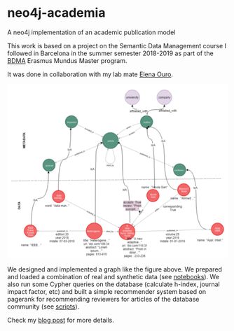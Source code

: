 # neo4j-academia
A neo4j implementation of an academic publication model

This work is based on a project on the Semantic Data Management course I followed in Barcelona in the summer semester 2018-2019 as part of the [BDMA](https://bdma.ulb.ac.be/bdma/) Erasmus Mundus Master program.

It was done in collaboration with my lab mate [Elena Ouro](https://github.com/elenaouro).

![graph_model](/static/graph_extended.png)

We designed and implemented a graph like the figure above. We prepared and loaded a combination of real and synthetic data (see [notebooks](/notebooks)). We also run some Cypher queries on the database (calculate h-index, journal impact factor, etc) and built a simple recommender system based on pagerank for recommending reviewers for articles of the database community (see [scripts](/scripts)).

Check my [blog post](http://localhost:1313/posts/neo4j-recommender) for more details.
